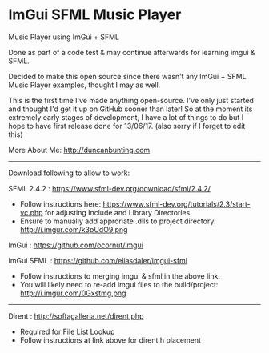# ImGui SFML Music Player
Music Player using ImGui + SFML

Done as part of a code test & may continue afterwards for learning imgui & SFML.

Decided to make this open source since there wasn't any ImGui + SFML Music Player examples, thought I may as well.

This is the first time I've made anything open-source. I've only just started and thought I'd get it up on GitHub sooner than later! So at the moment its extremely early stages of development, I have a lot of things to do but I hope to have first release done for 13/06/17. (also sorry if I forget to edit this)

More About Me: http://duncanbunting.com

---

Download following to allow to work:

SFML 2.4.2 : https://www.sfml-dev.org/download/sfml/2.4.2/

- Follow instructions here: https://www.sfml-dev.org/tutorials/2.3/start-vc.php for adjusting Include and Library Directories
- Ensure to manually add approriate .dlls to project directory: http://i.imgur.com/k3pUdO9.png

ImGui : https://github.com/ocornut/imgui

ImGui SFML : https://github.com/eliasdaler/imgui-sfml

- Follow instructions to merging imgui & sfml in the above link.
- You will likely need to re-add imgui files to the build/project: http://i.imgur.com/0Gxstmg.png

---

Dirent : http://softagalleria.net/dirent.php

- Required for File List Lookup
- Follow instructions at link above for dirent.h placement